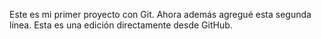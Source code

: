 ﻿Este es mi primer proyecto con Git.
Ahora además agregué esta segunda línea.
Esta es una edición directamente desde GitHub.

